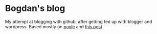 # Bogdan's blog

My attempt at blogging with github, after getting fed up with blogger and wordpress.
Based mostly on [poole](http://github/com/poole/poole) and [this post](http://joshualande.com/jekyll-github-pages-poole/)

